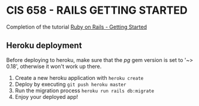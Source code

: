 # CIS 658 - RAILS GETTING STARTED

Completion of the tutorial [Ruby on Rails - Getting Started](http://guides.rubyonrails.org/getting_started.html)

## Heroku deployment

Before deploying to heroku, make sure that the *pg* gem version is set to '~>
0.18', otherwise it won't work up there.

1. Create a new heroku application with `heroku create`
2. Deploy by executing `git push heroku master`
3. Run the migration process `heroku run rails db:migrate`
4. Enjoy your deployed app!

